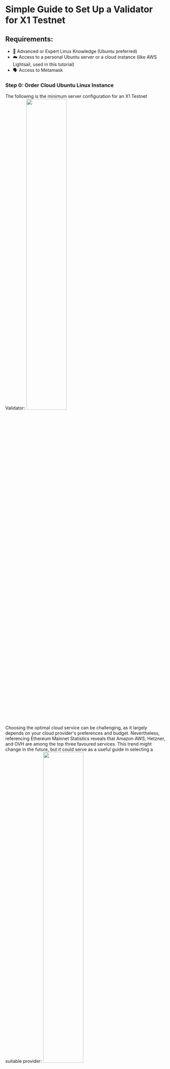 # Simple Guide to Set Up a Validator for X1 Testnet

## Requirements:
- 🐧 Advanced or Expert Linux Knowledge (Ubuntu preferred)
- ☁️ Access to a personal Ubuntu server or a cloud instance (like AWS Lightsail, used in this tutorial)
- 🗣️ Access to Metamask



### Step 0: Order Cloud Ubuntu Linux Instance
The following is the minimum server configuration for an X1 Testnet Validator:
<img src="https://github.com/JozefJarosciak/X1/assets/3492464/adbcf85a-db1f-4e24-a45e-1a59ee5c39ac" width="50%">

Choosing the optimal cloud service can be challenging, as it largely depends on your cloud provider's preferences and budget.
Nevertheless, referencing Ethereum Mainnet Statistics reveals that Amazon AWS, Hetzner, and OVH are among the top three favoured services.
This trend might change in the future, but it could serve as a useful guide in selecting a suitable provider:
<img src="https://github.com/JozefJarosciak/X1/assets/3492464/07c70924-9baf-48b0-a85f-06baa50be658" width="50%">



### Step 1: Create a New Metamask Wallet
You can use the existing Metamask Wallet, or you can create a brand-new one.
If you want to create a dedicated and brand new X1 Testnet Validator Metamask wallet from scratch, follow these instructions in Metamask:
1. Click the account selector at the top of your wallet.
2. Click 'Add account or hardware wallet'.
3. Select 'Add a new account' in the subsequent menu.
4. Enter your preferred name
5. Hit 'Create' to confirm and you'll be able to see the new account
<img src="https://github.com/JozefJarosciak/X1/assets/3492464/d67f8c2d-d943-4585-833a-b8d00bc292d2" width="50%">

For additional guidance, visit [Metamask Support](https://support.metamask.io/hc/en-us/articles/360015289452-How-to-add-accounts-in-your-wallet).



### Step 2: Fill up the X1 Testnet Validator Application Form
To join as a block producer/validator on Testnet, you need 100,000 Test XN tokens (plus a little more to run the staking transaction).
To qualify for the airdrop of 100k XN Testnet tokens, you'll need to fill up the application form.
URLs:
- Application form: [Google Form](https://docs.google.com/forms/d/e/1FAIpQLSdnDAmXrGMKauEqNEpBI8HRhF1L33YkqL5f629cehxU_EyffA/viewform)
- More details in Jack's tweet: [Twitter](https://twitter.com/mrJackLevin/status/1745573668212924719)


### Step 3: Configure X1 Validator

Now, connect to your Ubuntu server.
Once logged into the Ubuntu server, configure the X1 Testnet Blockchain following [these instructions](https://github.com/FairCrypto/go-x1) or the steps below:

```bash
# Login as root
sudo su
```

```bash
# Run system update
apt update -y
```
<img src="https://github.com/JozefJarosciak/X1/assets/3492464/a6a55730-fa35-4fef-9f1c-2f768cb48f56" width="50%">

```bash
# Install dependencies (ex: ubuntu)
apt install -y golang wget git make
```
<img src="https://github.com/JozefJarosciak/X1/assets/3492464/19a76602-e669-4dd9-9f08-f4b7d11d73f4" width="50%">

```bash
# Clone and build the X1 binary
git clone --branch x1 https://github.com/FairCrypto/go-x1
```
<img src="https://github.com/JozefJarosciak/X1/assets/3492464/8d38bd21-7e50-4b4b-87c3-2e424656a1a5" width="50%">

```bash
cd go-x1
make x1
```
<img src="https://github.com/JozefJarosciak/X1/assets/3492464/c0409b49-f418-4813-8003-a600531f1671" width="50%">

```bash
cp build/x1 /usr/local/bin
```
<img src="https://github.com/JozefJarosciak/X1/assets/3492464/d730ae85-5b84-418f-9d68-860678859091" width="50%">

Your Testnet Validator is now successfully installed!


### Step 4: Configure X1 Validator
Further configuration steps will be provided here.
```bash
./build/x1 --testnet  --validator.id 19 --validator.pubkey 0xc004569809f6e889eaaeba2e8ffe85e5e668142ea74a18e3f9aa888be2f6243047d03cd6d7cb8e14288a78d46c580a74690704bc3e1e85ce12753611761e74943bb4 --xenblocks-endpoint ws://xenblocks.io:6668 --gcmode full --syncmode snap
```


### Step 7: Register Icon

Register your validator icon using the following format and submit it to the specified endpoint.

```json
{
  "name": "xencrypto1",
  "logoUrl": "https://xen.network/XEN-logo-square-dark%20512x512.png",
  "website": "https://xen.network",
  "contact": "https://t.me/XENCryptoTalk"
}
```

